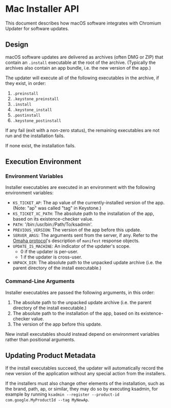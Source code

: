 # Mac Installer API
This document describes how macOS software integrates with Chromium Updater for
software updates.

## Design
macOS software updates are delivered as archives (often DMG or ZIP) that contain
an `.install` executable at the root of the archive. (Typically the archives
also contain an app bundle, i.e. the new version of the app.)

The updater will execute all of the following executables in the archive, if
they exist, in order:

1. `.preinstall`
2. `.keystone_preinstall`
3. `.install`
4. `.keystone_install`
5. `.postinstall`
6. `.keystone_postinstall`

If any fail (exit with a non-zero status), the remaining executables are not
run and the installation fails.

If none exist, the installation fails.

## Execution Environment

### Environment Variables
Installer executables are executed in an environment with the following
environment variables:

-   `KS_TICKET_AP`: The ap value of the currently-installed version of the app.
 (Note: "ap" was called "tag" in Keystone.)
-   `KS_TICKET_XC_PATH`: The absolute path to the installation of the app, based
 on its existence-checker value.
-   `PATH`: '/bin:/usr/bin:/Path/To/ksadmin'.
-   `PREVIOUS_VERSION`: The version of the app before this update.
-   `SERVER_ARGS`: The arguments sent from the server, if any. Refer to
 the [Omaha protocol](protocol_3_1.md)'s description of `manifest` response
 objects.
-   `UPDATE_IS_MACHINE`: An indicator of the updater's scope.
    -   0 if the updater is per-user.
    -   1 if the updater is cross-user.
-   `UNPACK_DIR`: The absolute path to the unpacked update archive (i.e. the
 parent directory of the install executable.)

### Command-Line Arguments
Installer executables are passed the following arguments, in this order:

1. The absolute path to the unpacked update archive (i.e. the parent directory
of the install executable.)
2. The absolute path to the installation of the app, based on its
existence-checker value.
3. The version of the app before this update.

New install executables should instead depend on environment variables rather
than positional arguments.

## Updating Product Metadata
If the install executables succeed, the updater will automatically record the
new version of the application without any special action from the installers.

If the installers must also change other elements of the installation, such as
the brand, path, ap, or similar, they may do so by executing ksadmin, for
example by running
`ksadmin --register --product-id com.google.MyProductId --tag MyNewAp`.
